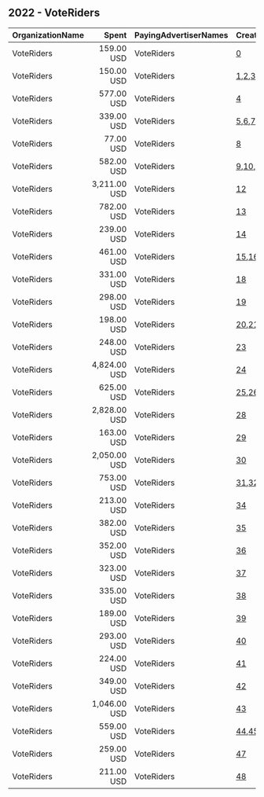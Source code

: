 ## 2022 - VoteRiders 
|OrganizationName|Spent|PayingAdvertiserNames|CreativeUrls|Impressions|Genders|AgeBrackets|CountryCodes|BillingAddresses|CandidateBallotInformation|
|:---|---:|:---|:---|---:|:---|:---|:---|:---|:---|
|VoteRiders|159.00 USD|VoteRiders|[0](https://www.snap.com/political-ads/asset/e9a41b8cab25be2b69f7bda66d8998aeacb2254e7e25dc00177eb7ac0bfc4f64?mediaType=mp4)|17,708||29-|united states|US||
|VoteRiders|150.00 USD|VoteRiders|[1](https://www.snap.com/political-ads/asset/64f81d66a72bcd322e5a2739067dd4555267709d9fd30ef799fd6b1f5fe8f139?mediaType=png),[2](https://www.snap.com/political-ads/asset/84ede96562dcfceb049339ad0d3dd7e501b96dfc1c7f42b4b78bf4bb8d034940?mediaType=png),[3](https://www.snap.com/political-ads/asset/143855fa194dc9c21fea3499359f2ed40c06586c884c4b46928d6de6c9c7600e?mediaType=png)|23,216||18-26|united states|US||
|VoteRiders|577.00 USD|VoteRiders|[4](https://www.snap.com/political-ads/asset/2e2ca54f1cc30979562f64ceadb972a458f765a0b872d82bf7f269b9f4c4950b?mediaType=mp4)|27,798||18-26|united states|US||
|VoteRiders|339.00 USD|VoteRiders|[5](https://www.snap.com/political-ads/asset/058a394247d94e45d16e8754d889aabe6e3480f77bfca66d9fbad341a90a1f04?mediaType=png),[6](https://www.snap.com/political-ads/asset/58e7ff5ac80d9f1a0b69dbbe742a9b1a7739a1a12749fe8652dd90722b6bc78e?mediaType=png),[7](https://www.snap.com/political-ads/asset/d6b3226ff9f3535ef26a0ab82108dbcf87d4004d4de7a3f39649ade6e1144cae?mediaType=png)|14,035||18-26|united states|US||
|VoteRiders|77.00 USD|VoteRiders|[8](https://www.snap.com/political-ads/asset/df722243657455097c712ffc284e3ee47bd754107e312cbed6e388164375cafd?mediaType=mp4)|10,262|||united states|US||
|VoteRiders|582.00 USD|VoteRiders|[9](https://www.snap.com/political-ads/asset/058a394247d94e45d16e8754d889aabe6e3480f77bfca66d9fbad341a90a1f04?mediaType=png),[10](https://www.snap.com/political-ads/asset/58e7ff5ac80d9f1a0b69dbbe742a9b1a7739a1a12749fe8652dd90722b6bc78e?mediaType=png),[11](https://www.snap.com/political-ads/asset/d6b3226ff9f3535ef26a0ab82108dbcf87d4004d4de7a3f39649ade6e1144cae?mediaType=png)|48,623||18-29|united states|US||
|VoteRiders|3,211.00 USD|VoteRiders|[12](https://www.snap.com/political-ads/asset/73f217aefd8ce9bf2b9a6be0b7c847fcc5463009dc2590854a09cc70b6813da9?mediaType=mp4)|136,696||18-29|united states|US||
|VoteRiders|782.00 USD|VoteRiders|[13](https://www.snap.com/political-ads/asset/3cc576c77ad986030729229195c09434f1710069d0615cd41f37bfd2ccdb3cf9?mediaType=mp4)|67,686||18-29|united states|US||
|VoteRiders|239.00 USD|VoteRiders|[14](https://www.snap.com/political-ads/asset/3cc576c77ad986030729229195c09434f1710069d0615cd41f37bfd2ccdb3cf9?mediaType=mp4)|12,282||18-26|united states|US||
|VoteRiders|461.00 USD|VoteRiders|[15](https://www.snap.com/political-ads/asset/64f81d66a72bcd322e5a2739067dd4555267709d9fd30ef799fd6b1f5fe8f139?mediaType=png),[16](https://www.snap.com/political-ads/asset/84ede96562dcfceb049339ad0d3dd7e501b96dfc1c7f42b4b78bf4bb8d034940?mediaType=png),[17](https://www.snap.com/political-ads/asset/143855fa194dc9c21fea3499359f2ed40c06586c884c4b46928d6de6c9c7600e?mediaType=png)|71,003||18-26|united states|US||
|VoteRiders|331.00 USD|VoteRiders|[18](https://www.snap.com/political-ads/asset/e9a41b8cab25be2b69f7bda66d8998aeacb2254e7e25dc00177eb7ac0bfc4f64?mediaType=mp4)|17,260||29-|united states|US||
|VoteRiders|298.00 USD|VoteRiders|[19](https://www.snap.com/political-ads/asset/99172d9c43ec438a5aea85615d1527723ff21b2b2a98d9c7fdbeb95ef771e243?mediaType=mp4)|22,059||18-29|united states|US||
|VoteRiders|198.00 USD|VoteRiders|[20](https://www.snap.com/political-ads/asset/64f81d66a72bcd322e5a2739067dd4555267709d9fd30ef799fd6b1f5fe8f139?mediaType=png),[21](https://www.snap.com/political-ads/asset/84ede96562dcfceb049339ad0d3dd7e501b96dfc1c7f42b4b78bf4bb8d034940?mediaType=png),[22](https://www.snap.com/political-ads/asset/143855fa194dc9c21fea3499359f2ed40c06586c884c4b46928d6de6c9c7600e?mediaType=png)|69,869||18-29|united states|US||
|VoteRiders|248.00 USD|VoteRiders|[23](https://www.snap.com/political-ads/asset/7e4d5f36733fc4427d6e467d5d368dc3ed3407a7aac00f196c2e9ac8e1fdff1c?mediaType=mp4)|22,517||18-29|united states|US||
|VoteRiders|4,824.00 USD|VoteRiders|[24](https://www.snap.com/political-ads/asset/591dd69f7b2def5cd23a8ddf79953df9a75bb1b80f04480d5e4bbd15f4c26092?mediaType=mp4)|374,832||18-29|united states|US||
|VoteRiders|625.00 USD|VoteRiders|[25](https://www.snap.com/political-ads/asset/64f81d66a72bcd322e5a2739067dd4555267709d9fd30ef799fd6b1f5fe8f139?mediaType=png),[26](https://www.snap.com/political-ads/asset/84ede96562dcfceb049339ad0d3dd7e501b96dfc1c7f42b4b78bf4bb8d034940?mediaType=png),[27](https://www.snap.com/political-ads/asset/143855fa194dc9c21fea3499359f2ed40c06586c884c4b46928d6de6c9c7600e?mediaType=png)|220,766||18-29|united states|US||
|VoteRiders|2,828.00 USD|VoteRiders|[28](https://www.snap.com/political-ads/asset/2e2ca54f1cc30979562f64ceadb972a458f765a0b872d82bf7f269b9f4c4950b?mediaType=mp4)|237,914||18-29|united states|US||
|VoteRiders|163.00 USD|VoteRiders|[29](https://www.snap.com/political-ads/asset/8af9bdc10b01a09d9a68ab32c4a6a05983ea5d20cdeef1b308d52899b050acf7?mediaType=mp4)|9,615||18-29|united states|US||
|VoteRiders|2,050.00 USD|VoteRiders|[30](https://www.snap.com/political-ads/asset/591dd69f7b2def5cd23a8ddf79953df9a75bb1b80f04480d5e4bbd15f4c26092?mediaType=mp4)|94,175||18-29|united states|US||
|VoteRiders|753.00 USD|VoteRiders|[31](https://www.snap.com/political-ads/asset/058a394247d94e45d16e8754d889aabe6e3480f77bfca66d9fbad341a90a1f04?mediaType=png),[32](https://www.snap.com/political-ads/asset/58e7ff5ac80d9f1a0b69dbbe742a9b1a7739a1a12749fe8652dd90722b6bc78e?mediaType=png),[33](https://www.snap.com/political-ads/asset/d6b3226ff9f3535ef26a0ab82108dbcf87d4004d4de7a3f39649ade6e1144cae?mediaType=png)|52,846||18-29|united states|US||
|VoteRiders|213.00 USD|VoteRiders|[34](https://www.snap.com/political-ads/asset/c831e46d7de189898e3745c638437e0a7520d240daacbb601126b00b8747f022?mediaType=mp4)|10,992||29-|united states|US||
|VoteRiders|382.00 USD|VoteRiders|[35](https://www.snap.com/political-ads/asset/eda9b0304a638ae635754c2990f81c39b77cc454cb96aff875d04eb82b7fdfae?mediaType=mp4)|30,643||18-29|united states|US||
|VoteRiders|352.00 USD|VoteRiders|[36](https://www.snap.com/political-ads/asset/058a394247d94e45d16e8754d889aabe6e3480f77bfca66d9fbad341a90a1f04?mediaType=png)|17,062||18-26|united states|US||
|VoteRiders|323.00 USD|VoteRiders|[37](https://www.snap.com/political-ads/asset/8a176c4a8dfd948922d599835fb5c2ef852cff3cc5aeafe96321f891f8e3b910?mediaType=mp4)|14,818||18-29|united states|US||
|VoteRiders|335.00 USD|VoteRiders|[38](https://www.snap.com/political-ads/asset/c831e46d7de189898e3745c638437e0a7520d240daacbb601126b00b8747f022?mediaType=mp4)|46,351||29-|united states|US||
|VoteRiders|189.00 USD|VoteRiders|[39](https://www.snap.com/political-ads/asset/eda9b0304a638ae635754c2990f81c39b77cc454cb96aff875d04eb82b7fdfae?mediaType=mp4)|9,060||18-26|united states|US||
|VoteRiders|293.00 USD|VoteRiders|[40](https://www.snap.com/political-ads/asset/7c393ff11af6a396a0776c07811f73d94f2e62eb1989d984c31322900a57c88a?mediaType=mp4)|11,738||18-29|united states|US||
|VoteRiders|224.00 USD|VoteRiders|[41](https://www.snap.com/political-ads/asset/7c393ff11af6a396a0776c07811f73d94f2e62eb1989d984c31322900a57c88a?mediaType=mp4)|20,026||18-29|united states|US||
|VoteRiders|349.00 USD|VoteRiders|[42](https://www.snap.com/political-ads/asset/df722243657455097c712ffc284e3ee47bd754107e312cbed6e388164375cafd?mediaType=mp4)|14,009||18-29||US||
|VoteRiders|1,046.00 USD|VoteRiders|[43](https://www.snap.com/political-ads/asset/058a394247d94e45d16e8754d889aabe6e3480f77bfca66d9fbad341a90a1f04?mediaType=png)|99,118||18-29|united states|US||
|VoteRiders|559.00 USD|VoteRiders|[44](https://www.snap.com/political-ads/asset/058a394247d94e45d16e8754d889aabe6e3480f77bfca66d9fbad341a90a1f04?mediaType=png),[45](https://www.snap.com/political-ads/asset/58e7ff5ac80d9f1a0b69dbbe742a9b1a7739a1a12749fe8652dd90722b6bc78e?mediaType=png),[46](https://www.snap.com/political-ads/asset/d6b3226ff9f3535ef26a0ab82108dbcf87d4004d4de7a3f39649ade6e1144cae?mediaType=png)|29,832||18-26|united states|US||
|VoteRiders|259.00 USD|VoteRiders|[47](https://www.snap.com/political-ads/asset/8af9bdc10b01a09d9a68ab32c4a6a05983ea5d20cdeef1b308d52899b050acf7?mediaType=mp4)|18,240||18-29|united states|US||
|VoteRiders|211.00 USD|VoteRiders|[48](https://www.snap.com/political-ads/asset/853fafc6fa7248b65b975e79ce39e50b138ba26fc8caa5da9daeb92507752f12?mediaType=mp4)|10,086||18-29||US||

